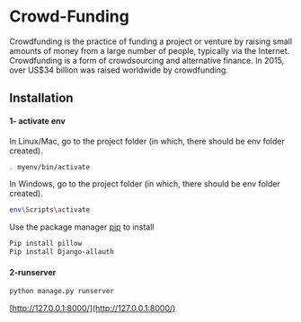 # Crowd-Funding
Crowdfunding is the practice of funding a project or venture by raising small
amounts of money from a large number of people, typically via the Internet.
Crowdfunding is a form of crowdsourcing and alternative finance. In 2015,
over US$34 billion was raised worldwide by crowdfunding.
## Installation
#### 1- activate env 
In Linux/Mac, go to the project folder (in which, there should be env folder created).
```bash
. myenv/bin/activate
```
In Windows, go to the project folder (in which, there should be env folder created).
```bash
env\Scripts\activate
```
Use the package manager [pip](https://pip.pypa.io/en/stable/) to install
```bash
Pip install pillow
Pip install Django-allauth
```
#### 2-runserver 
```bash
python manage.py runserver
```
[http://127.0.0.1:8000/](http://127.0.0.1:8000/)
